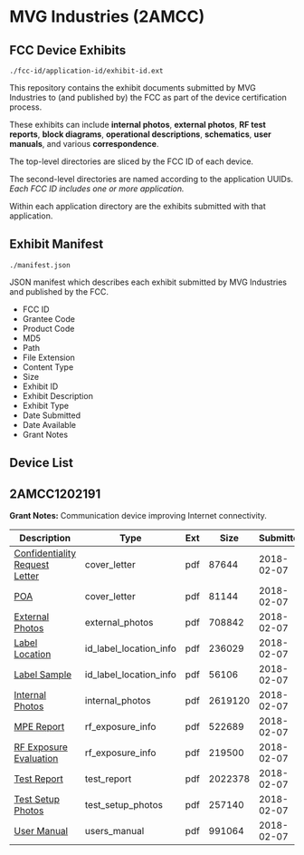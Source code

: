# MVG Industries (2AMCC)
## FCC Device Exhibits

```
./fcc-id/application-id/exhibit-id.ext
```

This repository contains the exhibit documents submitted by MVG Industries to (and published by) the FCC as part of the device certification process.

These exhibits can include **internal photos**, **external photos**, **RF test reports**, **block diagrams**, **operational descriptions**, **schematics**, **user manuals**, and various **correspondence**.

The top-level directories are sliced by the FCC ID of each device.

The second-level directories are named according to the application UUIDs. *Each FCC ID includes one or more application.*

Within each application directory are the exhibits submitted with that application. 

## Exhibit Manifest

```
./manifest.json
```

JSON manifest which describes each exhibit submitted by MVG Industries and published by the FCC.

- FCC ID
- Grantee Code
- Product Code
- MD5
- Path
- File Extension
- Content Type
- Size
- Exhibit ID
- Exhibit Description
- Exhibit Type
- Date Submitted
- Date Available
- Grant Notes

## Device List
## 2AMCC1202191
**Grant Notes:** Communication device improving Internet connectivity.

| Description | Type | Ext | Size | Submitted | Available |
| ----------- | ---- | --- | ---- | --------- | --------- |
| [Confidentiality Request Letter](2AMCC1202191/7af3c3a181612b6289f6deaed3c30127/3744244.pdf) | cover_letter | pdf | 87644 | 2018-02-07 | 2018-02-07 |
| [POA](2AMCC1202191/7af3c3a181612b6289f6deaed3c30127/3744250.pdf) | cover_letter | pdf | 81144 | 2018-02-07 | 2018-02-07 |
| [External Photos](2AMCC1202191/7af3c3a181612b6289f6deaed3c30127/3744245.pdf) | external_photos | pdf | 708842 | 2018-02-07 | 2018-02-07 |
| [Label Location](2AMCC1202191/7af3c3a181612b6289f6deaed3c30127/3744247.pdf) | id_label_location_info | pdf | 236029 | 2018-02-07 | 2018-02-07 |
| [Label Sample](2AMCC1202191/7af3c3a181612b6289f6deaed3c30127/3744248.pdf) | id_label_location_info | pdf | 56106 | 2018-02-07 | 2018-02-07 |
| [Internal Photos](2AMCC1202191/7af3c3a181612b6289f6deaed3c30127/3744246.pdf) | internal_photos | pdf | 2619120 | 2018-02-07 | 2018-02-07 |
| [MPE Report](2AMCC1202191/7af3c3a181612b6289f6deaed3c30127/2749184.pdf) | rf_exposure_info | pdf | 522689 | 2018-02-07 | 2018-02-07 |
| [RF Exposure Evaluation](2AMCC1202191/7af3c3a181612b6289f6deaed3c30127/3744251.pdf) | rf_exposure_info | pdf | 219500 | 2018-02-07 | 2018-02-07 |
| [Test Report](2AMCC1202191/7af3c3a181612b6289f6deaed3c30127/3744253.pdf) | test_report | pdf | 2022378 | 2018-02-07 | 2018-02-07 |
| [Test Setup Photos](2AMCC1202191/7af3c3a181612b6289f6deaed3c30127/3744252.pdf) | test_setup_photos | pdf | 257140 | 2018-02-07 | 2018-02-07 |
| [User Manual](2AMCC1202191/7af3c3a181612b6289f6deaed3c30127/3744254.pdf) | users_manual | pdf | 991064 | 2018-02-07 | 2018-02-07 |
